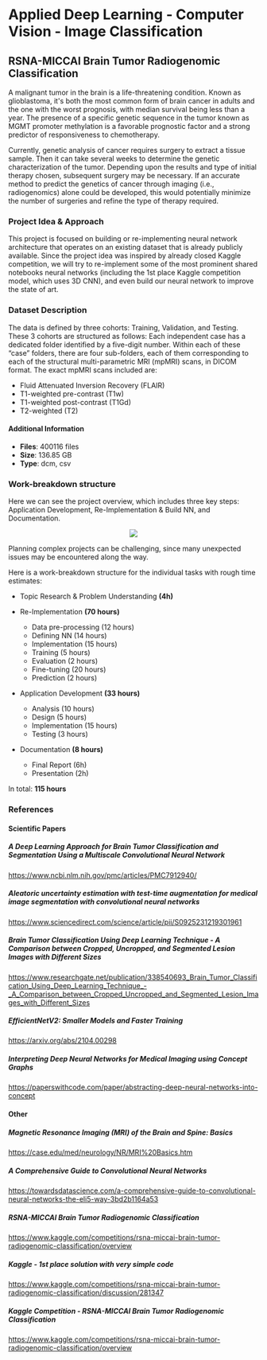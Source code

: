 # Applied Deep Learning - Computer Vision - Image Classification

## RSNA-MICCAI Brain Tumor Radiogenomic Classification

A malignant tumor in the brain is a life-threatening condition. Known as glioblastoma, it's both the most common form of brain cancer in adults and the one with the worst prognosis, with median survival being less than a year. The presence of a specific genetic sequence in the tumor known as MGMT promoter methylation is a favorable prognostic factor and a strong predictor of responsiveness to chemotherapy.

Currently, genetic analysis of cancer requires surgery to extract a tissue sample. Then it can take several weeks to determine the genetic characterization of the tumor. Depending upon the results and type of initial therapy chosen, subsequent surgery may be necessary. If an accurate method to predict the genetics of cancer through imaging (i.e., radiogenomics) alone could be developed, this would potentially minimize the number of surgeries and refine the type of therapy required.


### Project Idea & Approach

This project is focused on building or re-implementing neural network architecture that operates on an existing dataset that is already publicly available. Since the project idea was inspired by already closed Kaggle competition, we will try to re-implement some of the most prominent shared notebooks neural networks (including the 1st place Kaggle competition model, which uses 3D CNN), and even build our neural network to improve the state of art. 


### Dataset Description

The data is defined by three cohorts: Training, Validation, and Testing. These 3 cohorts are structured as follows: Each independent case has a dedicated folder identified by a five-digit number. Within each of these “case” folders, there are four sub-folders, each of them corresponding to each of the structural multi-parametric MRI (mpMRI) scans, in DICOM format. The exact mpMRI scans included are:

-   Fluid Attenuated Inversion Recovery (FLAIR)
-   T1-weighted pre-contrast (T1w)
-   T1-weighted post-contrast (T1Gd)
-   T2-weighted (T2)

#### Additional Information

- **Files**: 400116 files
- **Size**: 136.85 GB
- **Type**: dcm, csv


### Work-breakdown structure

Here we can see the project overview, which includes three key steps: Application Development, Re-Implementation & Build NN, and Documentation. 
  
<p align="center">
  <img src="https://user-images.githubusercontent.com/96443138/197740875-2c0f0076-8208-475d-8f74-855fe10196bd.png">
</p>

Planning complex projects can be challenging, since many unexpected issues may be encountered along the way.


Here is a work-breakdown structure for the individual tasks with rough time estimates: 

- Topic Research & Problem Understanding **(4h)**

- Re-Implementation **(70 hours)**
  - Data pre-processing (12 hours) 
  - Defining NN (14 hours)
  - Implementation (15 hours)
  - Training (5 hours)
  - Evaluation (2 hours)
  - Fine-tuning (20 hours)
  - Prediction (2 hours)


- Application Development **(33 hours)**
  - Analysis (10 hours)
  - Design (5 hours)
  - Implementation (15 hours)
  - Testing (3 hours)

- Documentation **(8 hours)**
  - Final Report (6h)
  - Presentation (2h)

In total: **115 hours**


### References

#### Scientific Papers

##### A Deep Learning Approach for Brain Tumor Classification and Segmentation Using a Multiscale Convolutional Neural Network
https://www.ncbi.nlm.nih.gov/pmc/articles/PMC7912940/


##### Aleatoric uncertainty estimation with test-time augmentation for medical image segmentation with convolutional neural networks
https://www.sciencedirect.com/science/article/pii/S0925231219301961


##### Brain Tumor Classification Using Deep Learning Technique - A Comparison between Cropped, Uncropped, and Segmented Lesion Images with Different Sizes

https://www.researchgate.net/publication/338540693_Brain_Tumor_Classification_Using_Deep_Learning_Technique_-_A_Comparison_between_Cropped_Uncropped_and_Segmented_Lesion_Images_with_Different_Sizes


##### EfficientNetV2: Smaller Models and Faster Training
https://arxiv.org/abs/2104.00298

##### Interpreting Deep Neural Networks for Medical Imaging using Concept Graphs
https://paperswithcode.com/paper/abstracting-deep-neural-networks-into-concept


#### Other
##### Magnetic Resonance Imaging (MRI) of the Brain and Spine: Basics
https://case.edu/med/neurology/NR/MRI%20Basics.htm

##### A Comprehensive Guide to Convolutional Neural Networks
https://towardsdatascience.com/a-comprehensive-guide-to-convolutional-neural-networks-the-eli5-way-3bd2b1164a53


##### RSNA-MICCAI Brain Tumor Radiogenomic Classification
https://www.kaggle.com/competitions/rsna-miccai-brain-tumor-radiogenomic-classification/overview

##### Kaggle - 1st place solution with very simple code
https://www.kaggle.com/competitions/rsna-miccai-brain-tumor-radiogenomic-classification/discussion/281347


##### Kaggle Competition - RSNA-MICCAI Brain Tumor Radiogenomic Classification
https://www.kaggle.com/competitions/rsna-miccai-brain-tumor-radiogenomic-classification/overview
